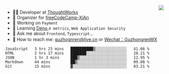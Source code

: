 <img align="right" src="https://github-readme-stats.vercel.app/api?username=guzhongren&show_icons=true&icon_color=805AD5&text_color=000&bg_color=ffffff&hide_title=true" />

- 👨‍💻  Developer at [ThoughtWorks](https://thoughtworks.com)
- 🏢 Organizer for [freeCodeCamp-XiAn](https://github.com/orgs/freeCodeCamp-XiAn)
- 🔭 Working on `Payment`
- 🌱 Learning [Deno](https://deno.land/),`4 metrics`,  `Web Application Security`
- 💬 Ask me about `Frontend`, `Typescript`...
- 🔎 How to reach me: [guzhognren@live.cn](guzhognren@live.cn) or [Wechat：GuzhongrenWX]()

<!--START_SECTION:waka-->
```text
JavaScript   3 hrs 23 mins   ██████████▒░░░░░░░░░░░░░░   41.66 % 
HTML         2 hrs 17 mins   ███████░░░░░░░░░░░░░░░░░░   28.21 % 
JSON         1 hr 3 mins     ███▒░░░░░░░░░░░░░░░░░░░░░   12.95 % 
Markdown     44 mins         ██▒░░░░░░░░░░░░░░░░░░░░░░   09.08 % 
Git          15 mins         ▓░░░░░░░░░░░░░░░░░░░░░░░░   03.21 % 
```
<!--END_SECTION:waka-->

